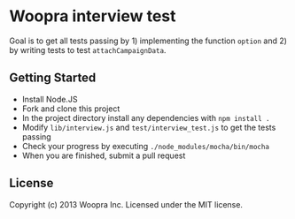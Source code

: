 # Woopra interview test

Goal is to get all tests passing by 1) implementing the function
`option` and 2) by writing tests to test `attachCampaignData`.

## Getting Started
* Install Node.JS
* Fork and clone this project
* In the project directory install any dependencies with `npm install .`
* Modify `lib/interview.js` and `test/interview_test.js` to get the
tests passing
* Check your progress by executing `./node_modules/mocha/bin/mocha`
* When you are finished, submit a pull request

## License
Copyright (c) 2013 Woopra Inc.
Licensed under the MIT license.
